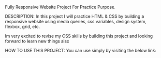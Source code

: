 Fully Responsive Website Project For Practice Purpose.

DESCRIPTION:
In this project I will practice HTML & CSS by building a responsive website using media queries, css variables, design system, flexbox, grid, etc.

Im very excited to revise my CSS skills by building this project and looking forward to learn new things also 


HOW TO USE THIS PROJECT:
You can use simply by visiting the below link:
